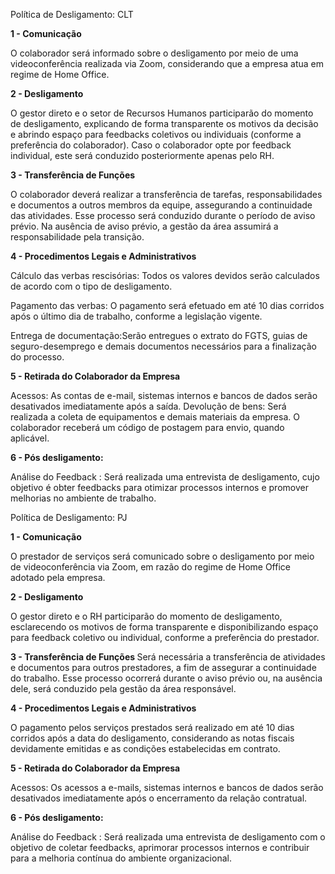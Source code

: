Política de Desligamento: CLT

<b> 1 - Comunicação </b>

O colaborador será informado sobre o desligamento por meio de uma videoconferência realizada via Zoom, considerando que a empresa atua em regime de Home Office.

<b> 2 - Desligamento</b>

O gestor direto e o setor de Recursos Humanos participarão do momento de desligamento, explicando de forma transparente os motivos da decisão e abrindo espaço para feedbacks coletivos ou individuais (conforme a preferência do colaborador). Caso o colaborador opte por feedback individual, este será conduzido posteriormente apenas pelo RH.

<b> 3 - Transferência de Funções </b>

O colaborador deverá realizar a transferência de tarefas, responsabilidades e documentos a outros membros da equipe, assegurando a continuidade das atividades. Esse processo será conduzido durante o período de aviso prévio. Na ausência de aviso prévio, a gestão da área assumirá a responsabilidade pela transição.

<b> 4 - Procedimentos Legais e Administrativos</b>

Cálculo das verbas rescisórias: Todos os valores devidos serão calculados de acordo com o tipo de desligamento.

Pagamento das verbas: O pagamento será efetuado em até 10 dias corridos após o último dia de trabalho, conforme a legislação vigente.

Entrega de documentação:Serão entregues o extrato do FGTS, guias de seguro-desemprego e demais documentos necessários para a finalização do processo.


<b> 5 - Retirada do Colaborador da Empresa</b>

Acessos: As contas de e-mail, sistemas internos e bancos de dados serão desativados imediatamente após a saída.
Devolução de bens: Será realizada a coleta de equipamentos e demais materiais da empresa. O colaborador receberá um código de postagem para envio, quando aplicável.


<b> 6 - Pós desligamento:</b>

Análise do Feedback : Será realizada uma entrevista de desligamento, cujo objetivo é obter feedbacks para otimizar processos internos e promover melhorias no ambiente de trabalho.

Política de Desligamento: PJ

<b> 1 - Comunicação </b>

O prestador de serviços será comunicado sobre o desligamento por meio de videoconferência via Zoom, em razão do regime de Home Office adotado pela empresa.

<b> 2 - Desligamento</b>

O gestor direto e o RH participarão do momento de desligamento, esclarecendo os motivos de forma transparente e disponibilizando espaço para feedback coletivo ou individual, conforme a preferência do prestador.

<b> 3 - Transferência de Funções </b> 
Será necessária a transferência de atividades e documentos para outros prestadores, a fim de assegurar a continuidade do trabalho. Esse processo ocorrerá durante o aviso prévio ou, na ausência dele, será conduzido pela gestão da área responsável.


<b> 4 - Procedimentos Legais e Administrativos</b>

O pagamento pelos serviços prestados será realizado em até 10 dias corridos após a data do desligamento, considerando as notas fiscais devidamente emitidas e as condições estabelecidas em contrato.


<b> 5 - Retirada do Colaborador da Empresa</b>

Acessos: Os acessos a e-mails, sistemas internos e bancos de dados serão desativados imediatamente após o encerramento da relação contratual.


<b> 6 - Pós desligamento:</b>

Análise do Feedback : Será realizada uma entrevista de desligamento com o objetivo de coletar feedbacks, aprimorar processos internos e contribuir para a melhoria contínua do ambiente organizacional.
